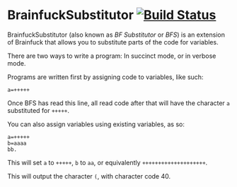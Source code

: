 # BrainfuckSubstitutor [![Build Status](https://travis-ci.org/okx-code/BrainfuckSubstitutor.svg?branch=master)](https://travis-ci.org/okx-code/BrainfuckSubstitutor)

BrainfuckSubstitutor (also known as *BF Substitutor* or *BFS*)
is an extension of Brainfuck that allows you to substitute parts of the code for
variables.

There are two ways to write a program: In succinct mode, or in verbose mode.

Programs are written first by assigning code to variables, like such:

    a=+++++
Once BFS has read this line, all read code after that will have the character `a` substituted for `+++++`.

You can also assign variables using existing variables, as so:

    a=+++++
    b=aaaa
    bb.
This will set `a` to `+++++`, `b` to `aa`, or equivalently `++++++++++++++++++++`.

This will output the character `(`, with character code 40.
